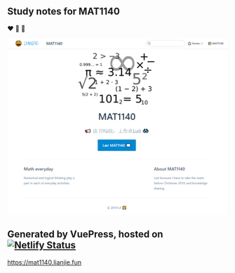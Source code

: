 ## Study notes for MAT1140
:heart: :pencil: :triangular_flag_on_post:

![mat1140](https://raw.githubusercontent.com/lianjief/vue_mat1140/master/docs/mat1140/home.png)
## Generated by VuePress, hosted on [![Netlify Status](https://api.netlify.com/api/v1/badges/1d7bcdb2-3d24-4837-8029-88d493702090/deploy-status)](https://app.netlify.com/sites/mat1140lianjie-fun/deploys)

https://mat1140.lianjie.fun

